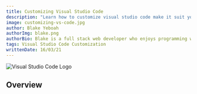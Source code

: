 ```yaml
---
title: Customizing Visual Studio Code
description: "Learn how to customize visual studio code make it suit you perfectly."
image: customizing-vs-code.jpg
author: Blake Yeboah
authorImg: blake.png
authorBio: Blake is a full stack web developer who enjoys programming web applications. He has developed a strong passion for the software development industry over the years and love what I do.
tags: Visual Studio Code Customization
writtenDate: 16/03/21
---
```


<img src="/post-images/vs-code-logo.png" alt="Visual Studio Code Logo" />

## Overview
